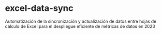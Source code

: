 # excel-data-sync
Automatización de la sincronización y actualización de datos entre hojas de cálculo de Excel para el despliegue eficiente de métricas de datos en 2023

